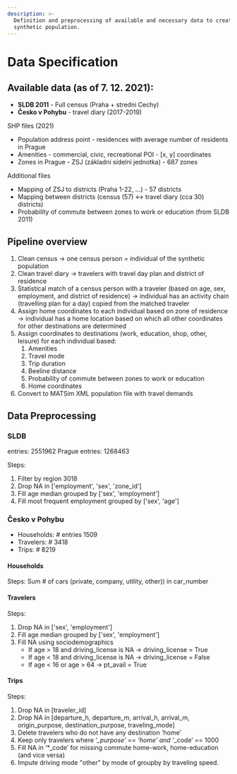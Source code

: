 ```yaml
---
description: >-
  Definition and preprocessing of available and necessary data to create a
  synthetic population.
---
```


# Data Specification

## Available data (as of 7. 12. 2021):

* **SLDB 2011** - Full census (Praha + stredni Cechy)
* **Česko v Pohybu** - travel diary (2017-2019)

SHP files (2021)

* Population address point - residences with average number of residents in Prague
* Amenities - commercial, civic, recreational POI - \[x, y] coordinates
* Zones in Prague - ZSJ (základní sídelní jednotka) - 687 zones

Additional files

* Mapping of ZSJ to districts (Praha 1-22, ...) - 57 districts
* Mapping between districts (census (57) <-> travel diary (cca 30) districts)
* Probability of commute between zones to work or education (from SLDB 2011)

## Pipeline overview

1. Clean census -> one census person = individual of the synthetic population
2. Clean travel diary -> travelers with travel day plan and district of residence
3. Statistical match of a census person with a traveler (based on age, sex, employment, and district of residence) -> individual has an activity chain (travelling plan for a day) copied from the matched traveler
4. Assign home coordinates to each individual based on zone of residence -> individual has a home location based on which all other coordinates for other destinations are determined
5. Assign coordinates to destinations (work, education, shop, other, leisure) for each individual based:
   1. Amenities
   2. Travel mode
   3. Trip duration
   4. Beeline distance
   5. Probability of commute between zones to work or education
   6. Home coordinates
6. Convert to MATSim XML population file with travel demands

## Data Preprocessing

### SLDB

entries: 2551962 Prague entries: 1268463

Steps:

1. Filter by region 3018
2. Drop NA in \['employment', 'sex', 'zone\_id']
3. Fill age median grouped by \['sex', 'employment']
4. Fill most frequent employment grouped by \['sex', 'age']

### Česko v Pohybu

* Households: # entries 1509
* Travelers: # 3418
* Trips: # 8219

#### Households

Steps: Sum # of cars (private, company, utility, other)) in car\_number

#### Travelers

Steps:

1. Drop NA in \['sex', 'employment']
2. Fill age median grouped by \['sex', 'employment']
3. Fill NA using sociodemographics
   * If age > 18 and driving\_license is NA -> driving\_license = True
   * If age < 18 and driving\_license is NA -> driving\_license = False
   * If age < 16 or age > 64 -> pt\_avail = True

#### Trips

Steps:

1. Drop NA in \[traveler\_id]
2. Drop NA in \[departure\_h, departure\_m, arrival\_h, arrival\_m, origin\_purpose, destination\_purpose, traveling\_mode]
3. Delete travelers who do not have any destination ‘home’
4. Keep only travelers where ‘_\_purpose’ == ‘home’ and ‘_\_code’ == 1000
5. Fill NA in ‘\*\_code’ for missing commute home-work, home-education (and vice versa)
6. Impute driving mode "other" by mode of groupby by traveling speed.
